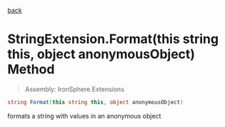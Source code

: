 ﻿

[back](/IronSphere.Extensions/types/StringExtension)

# StringExtension.Format(this string this, object anonymousObject) Method

> Assembly: IronSphere.Extensions

```csharp
string Format(this string this, object anonymousObject)
```

formats a string with values in an anonymous object

 